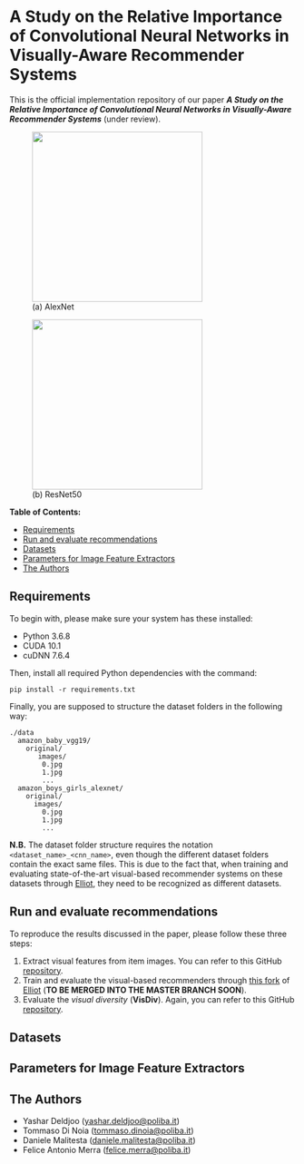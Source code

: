 # A Study on the Relative Importance of Convolutional Neural Networks in Visually-Aware Recommender Systems

This is the official implementation repository of our paper ***A Study on the Relative Importance of Convolutional Neural Networks in Visually-Aware Recommender Systems*** (under review).

<p float="left">
  <figure>
    <img src="https://github.com/sisinflab/The-Importance-of-CNNs-in-Visual-Recommenders/blob/main/alexnet.png" width="300" />
    <figcaption>(a) AlexNet</figcaption>
  </figure>
  <figure>
    <img src="https://github.com/sisinflab/The-Importance-of-CNNs-in-Visual-Recommenders/blob/main/resnet50.png" width="300" />
    <figcaption>(b) ResNet50</figcaption>
  </figure>
 </p>
 
 **Table of Contents:**
- [Requirements](#requirements)
- [Run and evaluate recommendations](#run-and-evaluate-recommendations)
- [Datasets](#datasets)
- [Parameters for Image Feature Extractors](#parameters-for-image-feature-extractors)
- [The Authors](#the-authors)

## Requirements

To begin with, please make sure your system has these installed:

* Python 3.6.8
* CUDA 10.1
* cuDNN 7.6.4

Then, install all required Python dependencies with the command:
```
pip install -r requirements.txt
```
Finally, you are supposed to structure the dataset folders in the following way:
```
./data
  amazon_baby_vgg19/
    original/
       images/
        0.jpg
        1.jpg
        ...
  amazon_boys_girls_alexnet/
    original/
      images/
        0.jpg
        1.jpg
        ...
```
**N.B.** The dataset folder structure requires the notation ```<dataset_name>_<cnn_name>```, even though the different dataset folders contain the exact same files. This is due to the fact that, when training and evaluating state-of-the-art visual-based recommender systems on these datasets through [Elliot](https://github.com/sisinflab/elliot), they need to be recognized as different datasets.

## Run and evaluate recommendations
To reproduce the results discussed in the paper, please follow these three steps:

1. Extract visual features from item images. You can refer to this GitHub [repository](https://github.com/sisinflab/Image-Feature-Extractor#extract-features).
2. Train and evaluate the visual-based recommenders through [this fork](https://github.com/danielemalitesta/elliot_expl) of [Elliot](https://github.com/sisinflab/elliot) (**TO BE MERGED INTO THE MASTER BRANCH SOON**).
3. Evaluate the *visual diversity* (**VisDiv**). Again, you can refer to this GitHub [repository](https://github.com/sisinflab/Image-Feature-Extractor#evaluate-visual-recommendations).

## Datasets

## Parameters for Image Feature Extractors


## The Authors
* Yashar Deldjoo (yashar.deldjoo@poliba.it)
* Tommaso Di Noia (tommaso.dinoia@poliba.it)
* Daniele Malitesta (daniele.malitesta@poliba.it)
* Felice Antonio Merra (felice.merra@poliba.it)
